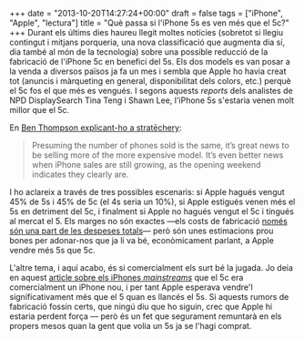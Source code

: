 +++
date = "2013-10-20T14:27:24+00:00"
draft = false
tags = ["iPhone", "Apple", "lectura"]
title = "Què passa si l'iPhone 5s es ven més que el 5c?"
+++
Durant els últims dies haureu llegit moltes notícies (sobretot si llegiu contingut i mitjans porqueria, una nova classificació que augmenta dia sí, dia també al món de la tecnologia) sobre una possible reducció de la fabricació de l'iPhone 5c en benefici del 5s. Els dos models es van posar a la venda a diversos països ja fa un mes i sembla que Apple ho havia creat tot (anuncis i màrqueting en general, disponibilitat dels colors, etc.) perquè el 5c fos el que més es vengués. I segons aquests *reports* dels analistes de NPD DisplaySearch Tina Teng i Shawn Lee, l'iPhone 5s s'estaria venen molt millor que el 5c.

En [Ben Thompson explicant-ho a stratēchery](http://stratechery.com/2013/where-is-the-bad-news/):

> Presuming the number of phones sold is the same, it’s great news to be selling more of the more expensive model. It’s even better news when iPhone sales are still growing, as the opening weekend indicates they clearly are.

I ho aclareix a través de tres possibles escenaris: si Apple hagués vengut 45% de 5s i 45% de 5c (el 4s seria un 10%), si Apple estigués venen més el 5s en detriment del 5c, i finalment si Apple no hagués vengut el 5c i tingués al mercat el 5. Els marges no són exactes —els costs de fabricació [només són una part de les despeses totals](http://postpc.wocial.com/blog/3894535/379)— però són unes estimacions prou bones per adonar-nos que ja li va bé, econòmicament parlant, a Apple vendre més 5s que 5c. 

L'altre tema, i aquí acabo, és si comercialment els surt bé la jugada. Jo deia en aquest [article sobre els iPhones *mainstreams*](http://enricllonch.com/post/61008578092/liphone-mainstream-es-el-nou-iphone-de-baix-cost) que el 5c era comercialment un iPhone nou, i per tant Apple esperava vendre'l significativament més que el 5 quan es llancés el 5s. Si aquests rumors de fabricació fossin certs, que ningú diu que ho siguin, crec que Apple hi estaria perdent força — però és un fet que segurament remuntarà en els propers mesos quan la gent que volia un 5s ja se l'hagi comprat.